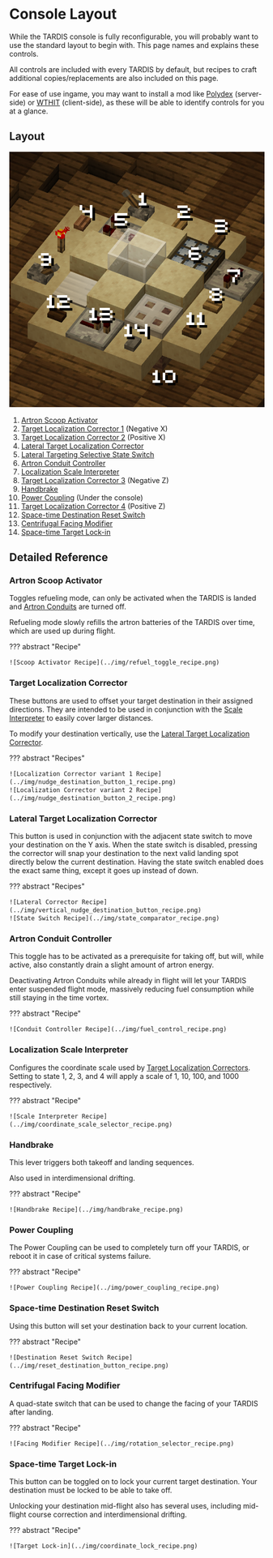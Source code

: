 # Console Layout

While the TARDIS console is fully reconfigurable, you will probably want to use the standard layout to begin with.
This page names and explains these controls. 

All controls are included with every TARDIS by default, 
but recipes to craft additional copies/replacements are also included on this page. 

For ease of use ingame, you may want to install a mod like [Polydex] (server-side) or [WTHIT] (client-side),
as these will be able to identify controls for you at a glance.

[Polydex]: https://modrinth.com/mod/polydex
[WTHIT]: https://modrinth.com/mod/wthit

## Layout

![Marked Console Image](../img/console_marked.png)

1. [Artron Scoop Activator](#artron-scoop-activator)
2. [Target Localization Corrector 1](#target-localization-corrector) (Negative X)
3. [Target Localization Corrector 2](#target-localization-corrector) (Positive X)
4. [Lateral Target Localization Corrector](#lateral-target-localization-corrector)
5. [Lateral Targeting Selective State Switch](#lateral-target-localization-corrector)
6. [Artron Conduit Controller](#artron-conduit-controller)
7. [Localization Scale Interpreter](#localization-scale-interpreter)
8. [Target Localization Corrector 3](#target-localization-corrector) (Negative Z)
9. [Handbrake](#handbrake)
10. [Power Coupling](#power-coupling) (Under the console)
11. [Target Localization Corrector 4](#target-localization-corrector) (Positive Z)
12. [Space-time Destination Reset Switch](#space-time-destination-reset-switch)
13. [Centrifugal Facing Modifier](#centrifugal-facing-modifier)
14. [Space-time Target Lock-in](#space-time-target-lock-in)

## Detailed Reference

### Artron Scoop Activator

Toggles refueling mode, can only be activated when the TARDIS is landed 
and [Artron Conduits](#artron-conduit-controller) are turned off.

Refueling mode slowly refills the artron batteries of the TARDIS over time, which are used up during flight.

??? abstract "Recipe"

    ![Scoop Activator Recipe](../img/refuel_toggle_recipe.png)

### Target Localization Corrector

These buttons are used to offset your target destination in their assigned directions.
They are intended to be used in conjunction with the [Scale Interpreter](#localization-scale-interpreter) 
to easily cover larger distances.

To modify your destination vertically, use the [Lateral Target Localization Corrector](#lateral-target-localization-corrector).

??? abstract "Recipes"

    ![Localization Corrector variant 1 Recipe](../img/nudge_destination_button_1_recipe.png)
    ![Localization Corrector variant 2 Recipe](../img/nudge_destination_button_2_recipe.png)

### Lateral Target Localization Corrector

This button is used in conjunction with the adjacent state switch to move your destination on the Y axis.
When the state switch is disabled, pressing the corrector will snap your destination to the next 
valid landing spot directly below the current destination.
Having the state switch enabled does the exact same thing, except it goes up instead of down.

??? abstract "Recipes"

    ![Lateral Corrector Recipe](../img/vertical_nudge_destination_button_recipe.png)
    ![State Switch Recipe](../img/state_comparator_recipe.png)

### Artron Conduit Controller

This toggle has to be activated as a prerequisite for taking off, but will, 
while active, also constantly drain a slight amount of artron energy.

Deactivating Artron Conduits while already in flight will let your TARDIS enter suspended flight mode,
massively reducing fuel consumption while still staying in the time vortex.

??? abstract "Recipe"

    ![Conduit Controller Recipe](../img/fuel_control_recipe.png)

### Localization Scale Interpreter

Configures the coordinate scale used by [Target Localization Correctors](#target-localization-corrector).
Setting to state 1, 2, 3, and 4 will apply a scale of 1, 10, 100, and 1000 respectively.

??? abstract "Recipe"

    ![Scale Interpreter Recipe](../img/coordinate_scale_selector_recipe.png)

### Handbrake

This lever triggers both takeoff and landing sequences.

Also used in interdimensional drifting.

??? abstract "Recipe"

    ![Handbrake Recipe](../img/handbrake_recipe.png)

### Power Coupling

The Power Coupling can be used to completely turn off your TARDIS, or reboot it in case of critical systems failure.

??? abstract "Recipe"

    ![Power Coupling Recipe](../img/power_coupling_recipe.png)

### Space-time Destination Reset Switch

Using this button will set your destination back to your current location.

??? abstract "Recipe"

    ![Destination Reset Switch Recipe](../img/reset_destination_button_recipe.png)

### Centrifugal Facing Modifier

A quad-state switch that can be used to change the facing of your TARDIS after landing.

??? abstract "Recipe"

    ![Facing Modifier Recipe](../img/rotation_selector_recipe.png)

### Space-time Target Lock-in

This button can be toggled on to lock your current target destination. 
Your destination must be locked to be able to take off.

Unlocking your destination mid-flight also has several uses, 
including mid-flight course correction and interdimensional drifting.

??? abstract "Recipe"

    ![Target Lock-in](../img/coordinate_lock_recipe.png)